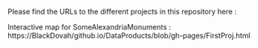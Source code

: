 Please find the URLs to the different projects in this repository here :

Interactive map for SomeAlexandriaMonuments : https://BlackDovah/github.io/DataProducts/blob/gh-pages/FirstProj.html
